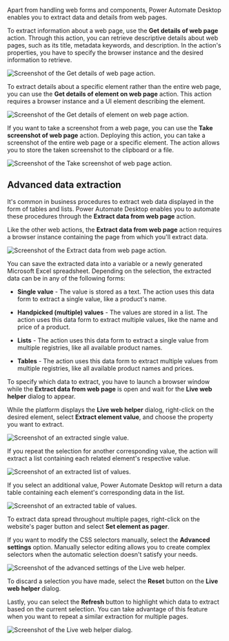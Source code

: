 Apart from handling web forms and components, Power Automate Desktop enables you to extract data and details from web pages.

To extract information about a web page, use the **Get details of web page** action.  Through this action, you can retrieve descriptive details about web pages, such as its title, metadata keywords, and description. In the action's properties, you have to specify the browser instance and the desired information to retrieve.

![Screenshot of the Get details of web page action.](..\media\get-details-of-web-page-action.png)

To extract details about a specific element rather than the entire web page, you can use the **Get details of element on web page** action. This action requires a browser instance and a UI element describing the element.

![Screenshot of the Get details of element on web page action.](..\media\get-details-of-element-on-web-page-action.png)

If you want to take a screenshot from a web page, you can use the **Take screenshot of web page** action. Deploying this action, you can take a screenshot of the entire web page or a specific element. The action allows you to store the taken screenshot to the clipboard or a file.

![Screenshot of the Take screenshot of web page action.](..\media\take-screenshot-of-web-page-action.png)

## Advanced data extraction

It's common in business procedures to extract web data displayed in the form of tables and lists. Power Automate Desktop enables you to automate these procedures through the **Extract data from web page** action.

Like the other web actions, the **Extract data from web page** action requires a browser instance containing the page from which you'll extract data.

![Screenshot of the Extract data from web page action.](..\media\extract-data-from-web-page-action.png)

You can save the extracted data into a variable or a newly generated Microsoft Excel spreadsheet. Depending on the selection, the extracted data can be in any of the following forms:

- **Single value** - The value is stored as a text. The action uses this data form to extract a single value, like a product's name.

- **Handpicked (multiple) values** - The values are stored in a list. The action uses this data form to extract multiple values, like the name and price of a product.

- **Lists** - The action uses this data form to extract a single value from multiple registries, like all available product names.

- **Tables** - The action uses this data form to extract multiple values from multiple registries, like all available product names and prices.

To specify which data to extract, you have to launch a browser window while the **Extract data from web page** is open and wait for the **Live web helper** dialog to appear.

While the platform displays the **Live web helper** dialog, right-click on the desired element, select **Extract element value**, and choose the property you want to extract.

![Screenshot of an extracted single value.](..\media\extract-single-value.png)

If you repeat the selection for another corresponding value, the action will extract a list containing each related element's respective value.

![Screenshot of an extracted list of values.](..\media\extract-list.png)

If you select an additional value, Power Automate Desktop will return a data table containing each element's corresponding data in the list.

![Screenshot of an extracted table of values.](..\media\extract-table.png)

To extract data spread throughout multiple pages, right-click on the website's pager button and select **Set element as pager**.

If you want to modify the CSS selectors manually, select the **Advanced settings** option. Manually selector editing allows you to create complex selectors when the automatic selection doesn't satisfy your needs.

![Screenshot of the advanced settings of the Live web helper.](..\media\web-helper-advanced-settings.png)

To discard a selection you have made, select the **Reset** button on the **Live web helper** dialog.

Lastly, you can select the **Refresh** button to highlight which data to extract based on the current selection. You can take advantage of this feature when you want to repeat a similar extraction for multiple pages.

![Screenshot of the Live web helper dialog.](..\media\web-helper-dialog.png)
